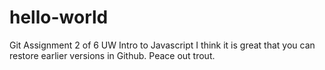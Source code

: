 # hello-world
Git Assignment 2 of 6
UW Intro to Javascript
I think it is great that you can restore earlier versions in Github.
Peace out trout.
